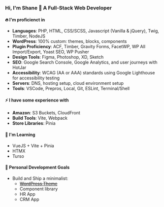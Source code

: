 ### Hi, I'm Shane 👋 A Full-Stack Web Developer

#### 🔥 I'm proficienct in
- **Languages**: PHP, HTML, CSS/SCSS, Javascript (Vanilla & jQuery), Twig, Timber, NodeJS
- **WordPress**: 100% custom: themes, blocks, components
- **Plugin Proficiency**: ACF, Timber, Gravity Forms, FacetWP, WP All Import/Export, Yoast SEO, WP Pusher
- **Design Tools**: Figma, Photoshop, XD, Sketch
- **SEO**: Google Search Console, Google Analytics, and user journeys with HotJar
- **Accessibility**: WCAG (AA or AAA) standards using Google Lighthouse for accessibility testing
- **Servers**: DNS, hosting setup, cloud environment setup
- **Tools**: VSCode, Prepros, Local, Git, ESLint, Terminal/Shell

#### ⚡ I have some experience with
- **Amazon**: S3 Buckets, CloudFront
- **Build Tools**: Vite, Webpack
- **Store Libraries**: Pinia

#### 🍵 I'm Learning
- VueJS + Vite + Pinia
- HTMX
- Turso

#### :wrench: Personal Development Goals
- Build and Ship a minimalist:
    - ~~[WordPress Theme](https://github.com/ShaneSchroll/modular-theme)~~
    - Component library
    - HR App
    - CRM App